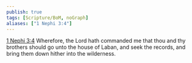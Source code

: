 ```yaml
---
publish: true
tags: [Scripture/BoM, noGraph]
aliases: ["1 Nephi 3:4"]
---
```

[1 Nephi 3:4](https://churchofjesuschrist.org/study/scriptures/bofm/1-ne/3?lang=eng&id=p4#p4) Wherefore, the Lord hath commanded me that thou and thy brothers should go unto the house of Laban, and seek the records, and bring them down hither into the wilderness.
